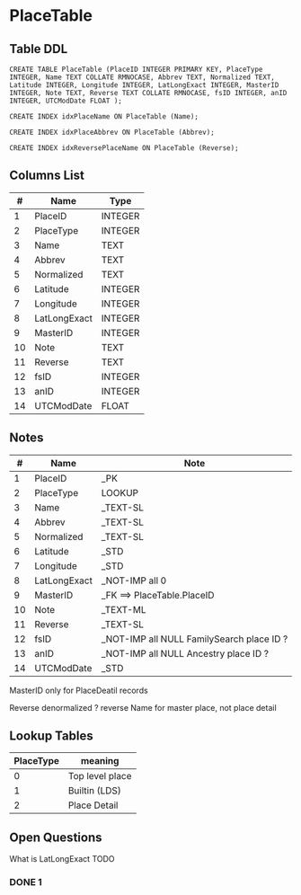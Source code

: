 # PlaceTable

## Table DDL

```
CREATE TABLE PlaceTable (PlaceID INTEGER PRIMARY KEY, PlaceType INTEGER, Name TEXT COLLATE RMNOCASE, Abbrev TEXT, Normalized TEXT, Latitude INTEGER, Longitude INTEGER, LatLongExact INTEGER, MasterID INTEGER, Note TEXT, Reverse TEXT COLLATE RMNOCASE, fsID INTEGER, anID INTEGER, UTCModDate FLOAT );

CREATE INDEX idxPlaceName ON PlaceTable (Name);

CREATE INDEX idxPlaceAbbrev ON PlaceTable (Abbrev);

CREATE INDEX idxReversePlaceName ON PlaceTable (Reverse);
```

## Columns List

| #   | Name         | Type    |
| --- | ------------ | ------- |
| 1   | PlaceID      | INTEGER |
| 2   | PlaceType    | INTEGER |
| 3   | Name         | TEXT    |
| 4   | Abbrev       | TEXT    |
| 5   | Normalized   | TEXT    |
| 6   | Latitude     | INTEGER |
| 7   | Longitude    | INTEGER |
| 8   | LatLongExact | INTEGER |
| 9   | MasterID     | INTEGER |
| 10  | Note         | TEXT    |
| 11  | Reverse      | TEXT    |
| 12  | fsID         | INTEGER |
| 13  | anID         | INTEGER |
| 14  | UTCModDate   | FLOAT   |

## Notes

| #   | Name         | Note                                       |
| --- | ------------ | ------------------------------------------ |
| 1   | PlaceID      | _PK                                        |
| 2   | PlaceType    | LOOKUP                                     |
| 3   | Name         | _TEXT-SL                                   |
| 4   | Abbrev       | _TEXT-SL                                   |
| 5   | Normalized   | _TEXT-SL                                   |
| 6   | Latitude     | _STD                                       |
| 7   | Longitude    | _STD                                       |
| 8   | LatLongExact | _NOT-IMP  all 0                            |
| 9   | MasterID     | _FK ==> PlaceTable.PlaceID                 |
| 10  | Note         | _TEXT-ML                                   |
| 11  | Reverse      | _TEXT-SL                                   |
| 12  | fsID         | _NOT-IMP  all NULL FamilySearch place ID ? |
| 13  | anID         | _NOT-IMP  all NULL  Ancestry place ID ?    |
| 14  | UTCModDate   | _STD                                       |


MasterID only for PlaceDeatil records

Reverse denormalized ? reverse Name for master place, not place detail

## Lookup Tables

| PlaceType | meaning         |
| --------- | --------------- |
| 0         | Top level place |
| 1         | Builtin (LDS)   |
| 2         | Place Detail    |


## Open Questions

What is LatLongExact  TODO

### DONE 1
